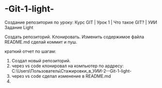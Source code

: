 # -Git-1-light-
Создание репозитория по уроку: Курс GIT | Урок 1 | Что такое GIT? | УИИ
Задание Light


Создать репозиторий.
Клонировать.
Изменить содержимое файла README.md сделай коммит и пуш.

краткий отчет по шагам:
1. Создал новый репозиторий.
2. через vs code клонировал на компьютер по ардресу: C:\Users\Пользователь\Стажировки_в_УИИ\-2-\-Git-1-light-
3. через vs code сделал изменение в README.md
4. 
